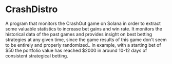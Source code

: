 # CrashDistro
A program that monitors the CrashOut game on Solana in order to extract some valuable statistics to increase bet gains and win rate.
It monitors the historical data of the past games and provides insight on best betting strategies at any given time, since the game results of this game don't seem to be entirely and properly randomized.. In example, with a starting bet of $50 the portfolio value has reached $2000 in around 10-12 days of consistent strategical betting.
